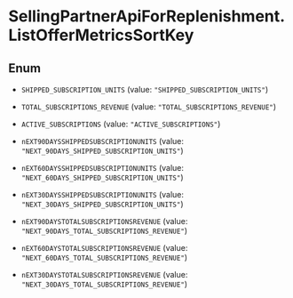 # SellingPartnerApiForReplenishment.ListOfferMetricsSortKey

## Enum


* `SHIPPED_SUBSCRIPTION_UNITS` (value: `"SHIPPED_SUBSCRIPTION_UNITS"`)

* `TOTAL_SUBSCRIPTIONS_REVENUE` (value: `"TOTAL_SUBSCRIPTIONS_REVENUE"`)

* `ACTIVE_SUBSCRIPTIONS` (value: `"ACTIVE_SUBSCRIPTIONS"`)

* `nEXT90DAYSSHIPPEDSUBSCRIPTIONUNITS` (value: `"NEXT_90DAYS_SHIPPED_SUBSCRIPTION_UNITS"`)

* `nEXT60DAYSSHIPPEDSUBSCRIPTIONUNITS` (value: `"NEXT_60DAYS_SHIPPED_SUBSCRIPTION_UNITS"`)

* `nEXT30DAYSSHIPPEDSUBSCRIPTIONUNITS` (value: `"NEXT_30DAYS_SHIPPED_SUBSCRIPTION_UNITS"`)

* `nEXT90DAYSTOTALSUBSCRIPTIONSREVENUE` (value: `"NEXT_90DAYS_TOTAL_SUBSCRIPTIONS_REVENUE"`)

* `nEXT60DAYSTOTALSUBSCRIPTIONSREVENUE` (value: `"NEXT_60DAYS_TOTAL_SUBSCRIPTIONS_REVENUE"`)

* `nEXT30DAYSTOTALSUBSCRIPTIONSREVENUE` (value: `"NEXT_30DAYS_TOTAL_SUBSCRIPTIONS_REVENUE"`)


